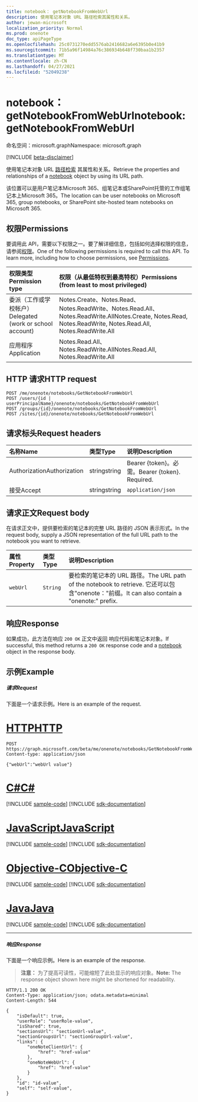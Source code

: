 ```yaml
---
title: notebook： getNotebookFromWebUrl
description: 使用笔记本对象 URL 路径检索其属性和关系。
author: jewan-microsoft
localization_priority: Normal
ms.prod: onenote
doc_type: apiPageType
ms.openlocfilehash: 25c0731270edd5576ab2416682a6e6395b0e41b9
ms.sourcegitcommit: 71b5a96f14984a76c386934b648f730baa1b2357
ms.translationtype: MT
ms.contentlocale: zh-CN
ms.lasthandoff: 04/27/2021
ms.locfileid: "52049238"
---
```

# <a name="notebook-getnotebookfromweburl"></a><span data-ttu-id="bd790-103">notebook： getNotebookFromWebUrl</span><span class="sxs-lookup"><span data-stu-id="bd790-103">notebook: getNotebookFromWebUrl</span></span>

<span data-ttu-id="bd790-104">命名空间：microsoft.graph</span><span class="sxs-lookup"><span data-stu-id="bd790-104">Namespace: microsoft.graph</span></span>

[!INCLUDE [beta-disclaimer](../../includes/beta-disclaimer.md)]

<span data-ttu-id="bd790-105">使用笔记本对象 URL [路径检索](../resources/notebook.md) 其属性和关系。</span><span class="sxs-lookup"><span data-stu-id="bd790-105">Retrieve the properties and relationships of a [notebook](../resources/notebook.md) object by using its URL path.</span></span>

<span data-ttu-id="bd790-106">该位置可以是用户笔记本Microsoft 365、组笔记本或SharePoint托管的工作组笔记本上Microsoft 365。</span><span class="sxs-lookup"><span data-stu-id="bd790-106">The location can be user notebooks on Microsoft 365, group notebooks, or SharePoint site-hosted team notebooks on Microsoft 365.</span></span>
## <a name="permissions"></a><span data-ttu-id="bd790-107">权限</span><span class="sxs-lookup"><span data-stu-id="bd790-107">Permissions</span></span>
<span data-ttu-id="bd790-p101">要调用此 API，需要以下权限之一。要了解详细信息，包括如何选择权限的信息，请参阅[权限](/graph/permissions-reference)。</span><span class="sxs-lookup"><span data-stu-id="bd790-p101">One of the following permissions is required to call this API. To learn more, including how to choose permissions, see [Permissions](/graph/permissions-reference).</span></span>

|<span data-ttu-id="bd790-110">权限类型</span><span class="sxs-lookup"><span data-stu-id="bd790-110">Permission type</span></span>      | <span data-ttu-id="bd790-111">权限（从最低特权到最高特权）</span><span class="sxs-lookup"><span data-stu-id="bd790-111">Permissions (from least to most privileged)</span></span>              |
|:--------------------|:---------------------------------------------------------|
|<span data-ttu-id="bd790-112">委派（工作或学校帐户）</span><span class="sxs-lookup"><span data-stu-id="bd790-112">Delegated (work or school account)</span></span> | <span data-ttu-id="bd790-113">Notes.Create、Notes.Read、Notes.ReadWrite、Notes.Read.All、Notes.ReadWrite.All</span><span class="sxs-lookup"><span data-stu-id="bd790-113">Notes.Create, Notes.Read, Notes.ReadWrite, Notes.Read.All, Notes.ReadWrite.All</span></span>    |
|<span data-ttu-id="bd790-114">应用程序</span><span class="sxs-lookup"><span data-stu-id="bd790-114">Application</span></span> | <span data-ttu-id="bd790-115">Notes.Read.All、Notes.ReadWrite.All</span><span class="sxs-lookup"><span data-stu-id="bd790-115">Notes.Read.All, Notes.ReadWrite.All</span></span> |

## <a name="http-request"></a><span data-ttu-id="bd790-116">HTTP 请求</span><span class="sxs-lookup"><span data-stu-id="bd790-116">HTTP request</span></span>
<!-- { "blockType": "ignored" } -->
```http
POST /me/onenote/notebooks/GetNotebookFromWebUrl
POST /users/{id | userPrincipalName}/onenote/notebooks/GetNotebookFromWebUrl
POST /groups/{id}/onenote/notebooks/GetNotebookFromWebUrl
POST /sites/{id}/onenote/notebooks/GetNotebookFromWebUrl
```
## <a name="request-headers"></a><span data-ttu-id="bd790-117">请求标头</span><span class="sxs-lookup"><span data-stu-id="bd790-117">Request headers</span></span>
| <span data-ttu-id="bd790-118">名称</span><span class="sxs-lookup"><span data-stu-id="bd790-118">Name</span></span>       | <span data-ttu-id="bd790-119">类型</span><span class="sxs-lookup"><span data-stu-id="bd790-119">Type</span></span> | <span data-ttu-id="bd790-120">说明</span><span class="sxs-lookup"><span data-stu-id="bd790-120">Description</span></span>|
|:-----------|:------|:----------|
| <span data-ttu-id="bd790-121">Authorization</span><span class="sxs-lookup"><span data-stu-id="bd790-121">Authorization</span></span>  | <span data-ttu-id="bd790-122">string</span><span class="sxs-lookup"><span data-stu-id="bd790-122">string</span></span>  | <span data-ttu-id="bd790-p102">Bearer {token}。必需。</span><span class="sxs-lookup"><span data-stu-id="bd790-p102">Bearer {token}. Required.</span></span> |
| <span data-ttu-id="bd790-125">接受</span><span class="sxs-lookup"><span data-stu-id="bd790-125">Accept</span></span> | <span data-ttu-id="bd790-126">string</span><span class="sxs-lookup"><span data-stu-id="bd790-126">string</span></span> | `application/json` |

## <a name="request-body"></a><span data-ttu-id="bd790-127">请求正文</span><span class="sxs-lookup"><span data-stu-id="bd790-127">Request body</span></span>
<span data-ttu-id="bd790-128">在请求正文中，提供要检索的笔记本的完整 URL 路径的 JSON 表示形式。</span><span class="sxs-lookup"><span data-stu-id="bd790-128">In the request body, supply a JSON representation of the full URL path to the notebook you want to retrieve.</span></span>

| <span data-ttu-id="bd790-129">属性</span><span class="sxs-lookup"><span data-stu-id="bd790-129">Property</span></span>     | <span data-ttu-id="bd790-130">类型</span><span class="sxs-lookup"><span data-stu-id="bd790-130">Type</span></span>        | <span data-ttu-id="bd790-131">说明</span><span class="sxs-lookup"><span data-stu-id="bd790-131">Description</span></span> |
|:-------------|:------------|:------------|
| `webUrl`     |`String`     | <span data-ttu-id="bd790-132">要检索的笔记本的 URL 路径。</span><span class="sxs-lookup"><span data-stu-id="bd790-132">The URL path of the notebook to retrieve.</span></span> <span data-ttu-id="bd790-133">它还可以包含"onenote："前缀。</span><span class="sxs-lookup"><span data-stu-id="bd790-133">It can also contain a "onenote:" prefix.</span></span>|

## <a name="response"></a><span data-ttu-id="bd790-134">响应</span><span class="sxs-lookup"><span data-stu-id="bd790-134">Response</span></span>

<span data-ttu-id="bd790-135">如果成功，此方法在响应 `200 OK` 正文中返回 响应[](../resources/notebook.md)代码和笔记本对象。</span><span class="sxs-lookup"><span data-stu-id="bd790-135">If successful, this method returns a `200 OK` response code and a [notebook](../resources/notebook.md) object in the response body.</span></span>
## <a name="example"></a><span data-ttu-id="bd790-136">示例</span><span class="sxs-lookup"><span data-stu-id="bd790-136">Example</span></span>
##### <a name="request"></a><span data-ttu-id="bd790-137">请求</span><span class="sxs-lookup"><span data-stu-id="bd790-137">Request</span></span>
<span data-ttu-id="bd790-138">下面是一个请求示例。</span><span class="sxs-lookup"><span data-stu-id="bd790-138">Here is an example of the request.</span></span>

# <a name="http"></a>[<span data-ttu-id="bd790-139">HTTP</span><span class="sxs-lookup"><span data-stu-id="bd790-139">HTTP</span></span>](#tab/http)
<!-- {
  "blockType": "request",
  "name": "notebook_fromweburl"
}-->
```http
POST https://graph.microsoft.com/beta/me/onenote/notebooks/GetNotebookFromWebUrl
Content-type: application/json

{"webUrl":"webUrl value"}
```
# <a name="c"></a>[<span data-ttu-id="bd790-140">C#</span><span class="sxs-lookup"><span data-stu-id="bd790-140">C#</span></span>](#tab/csharp)
[!INCLUDE [sample-code](../includes/snippets/csharp/notebook-fromweburl-csharp-snippets.md)]
[!INCLUDE [sdk-documentation](../includes/snippets/snippets-sdk-documentation-link.md)]

# <a name="javascript"></a>[<span data-ttu-id="bd790-141">JavaScript</span><span class="sxs-lookup"><span data-stu-id="bd790-141">JavaScript</span></span>](#tab/javascript)
[!INCLUDE [sample-code](../includes/snippets/javascript/notebook-fromweburl-javascript-snippets.md)]
[!INCLUDE [sdk-documentation](../includes/snippets/snippets-sdk-documentation-link.md)]

# <a name="objective-c"></a>[<span data-ttu-id="bd790-142">Objective-C</span><span class="sxs-lookup"><span data-stu-id="bd790-142">Objective-C</span></span>](#tab/objc)
[!INCLUDE [sample-code](../includes/snippets/objc/notebook-fromweburl-objc-snippets.md)]
[!INCLUDE [sdk-documentation](../includes/snippets/snippets-sdk-documentation-link.md)]

# <a name="java"></a>[<span data-ttu-id="bd790-143">Java</span><span class="sxs-lookup"><span data-stu-id="bd790-143">Java</span></span>](#tab/java)
[!INCLUDE [sample-code](../includes/snippets/java/notebook-fromweburl-java-snippets.md)]
[!INCLUDE [sdk-documentation](../includes/snippets/snippets-sdk-documentation-link.md)]

---

##### <a name="response"></a><span data-ttu-id="bd790-144">响应</span><span class="sxs-lookup"><span data-stu-id="bd790-144">Response</span></span>
<span data-ttu-id="bd790-145">下面是一个响应示例。</span><span class="sxs-lookup"><span data-stu-id="bd790-145">Here is an example of the response.</span></span> 

><span data-ttu-id="bd790-146">**注意：** 为了提高可读性，可能缩短了此处显示的响应对象。</span><span class="sxs-lookup"><span data-stu-id="bd790-146">**Note:** The response object shown here might be shortened for readability.</span></span>

<!-- {
  "blockType": "response",
  "truncated": true,
  "@odata.type": "microsoft.graph.notebook"
} -->
```http
HTTP/1.1 200 OK
Content-Type: application/json; odata.metadata=minimal
Content-Length: 544

{
    "isDefault": true,
    "userRole": "userRole-value",
    "isShared": true,
    "sectionsUrl": "sectionUrl-value",
    "sectionGroupsUrl": "sectionGroupUrl-value",
    "links": {
        "oneNoteClientUrl": {
            "href": "href-value"
        },
        "oneNoteWebUrl": {
            "href": "href-value"
        }
    },
    "id": "id-value",
    "self": "self-value",
}
```
<!-- uuid: 8fcb5dbc-d5aa-4681-8e31-b001d5168d79 
2015-10-25 14:57:30 UTC -->
<!-- {
  "type": "#page.annotation",
  "description": "Example",
  "keywords": "",
  "section": "documentation",
  "tocPath": "",
  "suppressions": [
  ]
}-->


